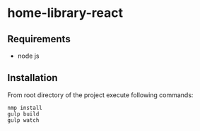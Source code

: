 # home-library-react

## Requirements
- node js 


## Installation
From root directory of the project execute following commands:
```
nmp install
gulp build
gulp watch
```
